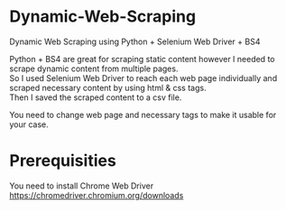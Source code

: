 # Dynamic-Web-Scraping
Dynamic Web Scraping using Python + Selenium Web Driver + BS4 

Python + BS4 are great for scraping static content however I needed to scrape dynamic content from multiple pages.<br/> So I used Selenium Web Driver to reach each web page individually and scraped necessary content by using html & css tags.<br/> Then I saved the scraped content to a csv file.

You need to change web page and necessary tags to make it usable for your case.

# Prerequisities
You need to install Chrome Web Driver
https://chromedriver.chromium.org/downloads
